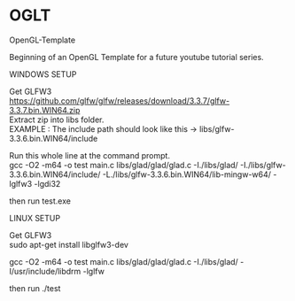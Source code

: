 # OGLT
OpenGL-Template  
  
Beginning of an OpenGL Template for a future youtube tutorial series.  
  
WINDOWS SETUP  
  
Get GLFW3  
https://github.com/glfw/glfw/releases/download/3.3.7/glfw-3.3.7.bin.WIN64.zip  
Extract zip into libs folder.  
EXAMPLE : The include path should look like this -> libs/glfw-3.3.6.bin.WIN64/include  
  
Run this whole line at the command prompt.  
gcc -O2 -m64 -o test main.c libs/glad/glad/glad.c -I./libs/glad/ -I./libs/glfw-3.3.6.bin.WIN64/include/ -L./libs/glfw-3.3.6.bin.WIN64/lib-mingw-w64/ -lglfw3 -lgdi32
  
  
then run test.exe  
  
  
  
LINUX SETUP  
  
Get GLFW3  
sudo apt-get install libglfw3-dev  
  
gcc -O2 -m64 -o test main.c libs/glad/glad/glad.c -I./libs/glad/ -I/usr/include/libdrm -lglfw
  
  
then run ./test  
